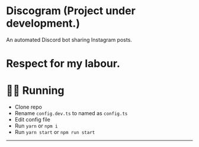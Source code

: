 # Discogram (Project under development.)
An automated Discord bot sharing Instagram posts.

# Respect for my labour.

# 🏃‍♀️ Running

-   Clone repo
-   Rename `config.dev.ts` to named as `config.ts`
-   Edit config file
-   Run `yarn` or `npm i`
-   Run `yarn start` or `npm run start`
****

